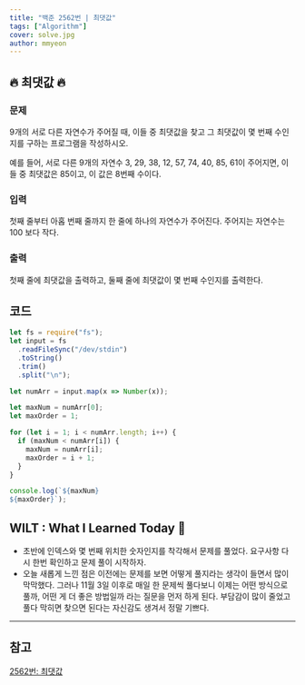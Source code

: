 ```yaml
---
title: "백준 2562번 | 최댓값"
tags: ["Algorithm"]
cover: solve.jpg
author: mmyeon
---
```


## 🔥 최댓값 🔥

### 문제

9개의 서로 다른 자연수가 주어질 때, 이들 중 최댓값을 찾고 그 최댓값이 몇 번째 수인지를 구하는 프로그램을 작성하시오.

예를 들어, 서로 다른 9개의 자연수
3, 29, 38, 12, 57, 74, 40, 85, 61이 주어지면, 이들 중 최댓값은 85이고, 이 값은 8번째 수이다.

### 입력

첫째 줄부터 아홉 번째 줄까지 한 줄에 하나의 자연수가 주어진다. 주어지는 자연수는 100 보다 작다.

### 출력

첫째 줄에 최댓값을 출력하고, 둘째 줄에 최댓값이 몇 번째 수인지를 출력한다.

## 코드

```js
let fs = require("fs");
let input = fs
  .readFileSync("/dev/stdin")
  .toString()
  .trim()
  .split("\n");

let numArr = input.map(x => Number(x));

let maxNum = numArr[0];
let maxOrder = 1;

for (let i = 1; i < numArr.length; i++) {
  if (maxNum < numArr[i]) {
    maxNum = numArr[i];
    maxOrder = i + 1;
  }
}

console.log(`${maxNum}
${maxOrder}`);
```

## WILT : What I Learned Today 🤔

- 초반에 인덱스와 몇 번째 위치한 숫자인지를 착각해서 문제를 풀었다. 요구사항 다시 한번 확인하고 문제 풀이 시작하자.
- 오늘 새롭게 느낀 점은 이전에는 문제를 보면 어떻게 풀지라는 생각이 들면서 많이 막막했다. 그러나 11월 3일 이후로 매일 한 문제씩 풀다보니 이제는 어떤 방식으로 풀까, 어떤 게 더 좋은 방법일까 라는 질문을 먼저 하게 된다. 부담감이 많이 줄었고 풀다 막히면 찾으면 된다는 자신감도 생겨서 정말 기쁘다.

---

## 참고

[2562번: 최댓값](https://www.acmicpc.net/problem/2562)
